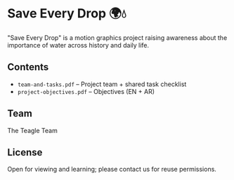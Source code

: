 # Save Every Drop 🌍💧 

"Save Every Drop" is a motion graphics project raising awareness about the importance of water across history and daily life.

## Contents
- `team-and-tasks.pdf` – Project team + shared task checklist  
- `project-objectives.pdf` – Objectives (EN + AR)

## Team
The Teagle Team

## License
Open for viewing and learning; please contact us for reuse permissions.
